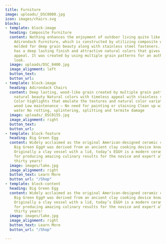 ```yaml
---
title: Furniture
image: uploads/_DSC0080.jpg
icon: images/chairs.svg
blocks:
- template: block-image
  heading: Composite Furniture
  content: Nothing enhances the enjoyment of outdoor living quite like our beautiful
    Adirondack Furniture, which is constructed by utilizing composite wood that is
    molded for deep grain beauty along with stainless steel fasteners.  This furniture
    has a deep lasting finish and attractive natural colors that gives it a timeless
    appeal. It was created by using multiple grain patterns for an authentic, natural
    look.
  image: uploads/DSC_0400.jpg
  image_alignment: left
  button_text: 
  button_url: 
- template: block-image
  heading: Adirondack Chairs
  content: Deep lasting, wood-like grain created by multiple grain patterns for authentic
    natural beauty Natural colors with timeless appeal with stainless steel hardware
    Color highlights that emulate the textures and natural color variations of real
    wood Low maintenance – No need for painting or staining Clean up with soap and
    water No rotting, splintering, splitting and termite damage
  image: uploads/_DSC0155.jpg
  image_alignment: right
  button_text: 
  button_url: 
- template: block-feature
  heading: Big Green Egg
  content: Widely acclaimed as the original American-designed ceramic cooker, the
    Big Green Egg® was derived from an ancient clay cooking device known as a “kamado”.
    Originally a clay vessel with a lid, today’s EGG® is a modern ceramic marvel known
    for producing amazing culinary results for the novice and expert alike for over
    thirty years!
  image: images/lake.jpg
  image_alignment: right
  button_text: Learn More
  button_url: "/Shop"
- template: block-content
  heading: Big Green Egg
  content: Widely acclaimed as the original American-designed ceramic cooker, the
    Big Green Egg® was derived from an ancient clay cooking device known as a “kamado”.
    Originally a clay vessel with a lid, today’s EGG® is a modern ceramic marvel known
    for producing amazing culinary results for the novice and expert alike for over
    thirty years!
  image: images/lake.jpg
  image_alignment: right
  button_text: Learn More
  button_url: "/Shop"

---
```


